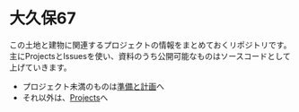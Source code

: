 # 大久保67

この土地と建物に関連するプロジェクトの情報をまとめておくリポジトリです。主にProjectsとIssuesを使い、資料のうち公開可能なものはソースコードとして上げていきます。

- プロジェクト未満のものは[準備と計画](https://github.com/opensource-town/okubo-67/projects/1)へ
- それ以外は、[Projects](https://github.com/opensource-town/okubo-67/projects)へ
